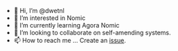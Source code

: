 - 👋 Hi, I’m @dwetnl
- 👀 I’m interested in Nomic
- 🌱 I’m currently learning Agora Nomic
- 💞️ I’m looking to collaborate on self-amending systems.
- 📫 How to reach me ... Create an [issue](https://github.com/dwetnl/dwetnl/issues).

<!---
dwetnl/dwetnl is a ✨ special ✨ repository because its `README.md` (this file) appears on your GitHub profile.
You can click the Preview link to take a look at your changes.
--->
